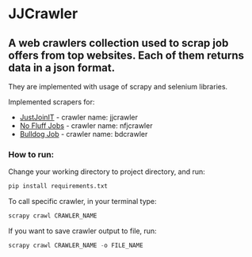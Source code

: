 # JJCrawler
>
## A web crawlers collection used to scrap job offers from top websites. Each of them returns data in a json format. 
They are implemented with usage of scrapy and selenium libraries. 
>
Implemented scrapers for:
* [JustJoinIT](https://justjoin.it/) - crawler name: jjcrawler
* [No Fluff Jobs](https://nofluffjobs.com/jobs/) - crawler name: nfjcrawler
* [Bulldog Job](https://bulldogjob.com/companies/jobs/) - crawler name: bdcrawler
>
### How to run:
>
Change your working directory to project directory, and run:
```python
pip install requirements.txt
```
To call specific crawler, in your terminal type:
```python
scrapy crawl CRAWLER_NAME
```
If you want to save crawler output to file, run:
```python
scrapy crawl CRAWLER_NAME -o FILE_NAME
```
